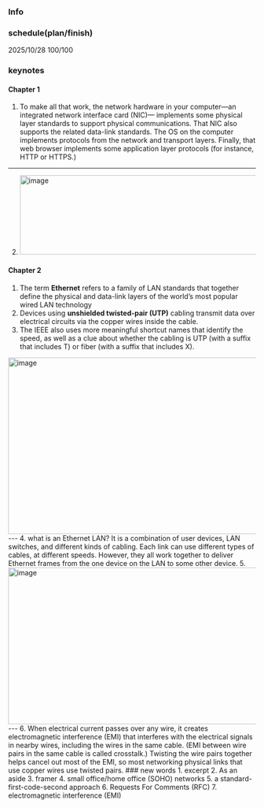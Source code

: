 ### Info

### schedule(plan/finish)
2025/10/28 100/100
### keynotes

#### Chapter 1
1. To make all that work, the network hardware in your computer—an integrated network interface card (NIC)— implements some physical layer standards to support physical communications. That NIC also supports the related data-link standards. The OS on the computer implements protocols from the network and transport layers. Finally, that web browser implements some application layer protocols (for instance, HTTP or HTTPS.)

--- 
2. <img width="554" height="161" alt="image" src="https://github.com/user-attachments/assets/4ebbfa97-f503-444b-bd4c-0714ae210016" />

#### Chapter 2 
1. The term **Ethernet** refers to a family of LAN standards that together define the physical and data-link layers of the world’s most popular wired LAN technology
2. Devices using **unshielded twisted-pair (UTP)** cabling transmit data over electrical circuits via the copper
wires inside the cable.
3. The IEEE also uses more meaningful shortcut names that identify the speed, as well as a clue about whether
the cabling is UTP (with a suffix that includes T) or fiber (with a suffix that includes X).
<img width="1084" height="358" alt="image" src="https://github.com/user-attachments/assets/33912c8b-6919-4254-a127-fd23356e6f03" />
---
4. what is an Ethernet LAN? It is a combination of user devices, LAN switches, and different kinds of cabling. Each link can use different types of cables, at different speeds. However, they all work together to deliver Ethernet frames from the one device on the LAN to some other device.
5. <img width="997" height="318" alt="image" src="https://github.com/user-attachments/assets/954011ab-5c61-4bc2-97ae-062a1fbc38e7" />
---
6. When electrical current passes over any wire, it creates electromagnetic interference (EMI) that interferes with the electrical signals in nearby wires, including the wires in the same cable. (EMI between wire pairs in the same cable is called crosstalk.) Twisting the wire pairs together helps cancel out most of the EMI, so most networking physical links that use copper wires use twisted pairs.
### new words
1. excerpt
2. As an aside
3. framer
4. small office/home office (SOHO) networks
5. a standard-first-code-second approach
6. Requests For Comments (RFC)
7. electromagnetic interference (EMI)
